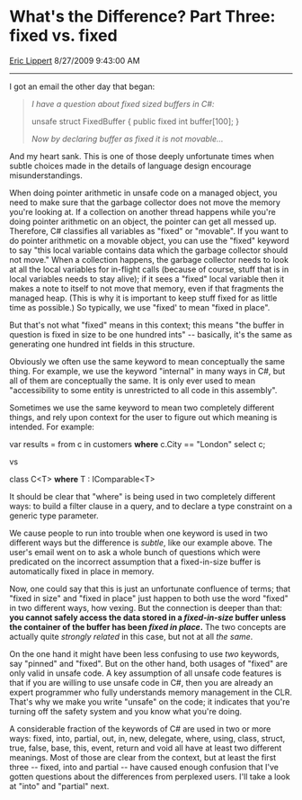 <div id="page">

# What's the Difference? Part Three: fixed vs. fixed

[Eric Lippert](https://social.msdn.microsoft.com/profile/Eric%20Lippert) 8/27/2009 9:43:00 AM

-----

<div id="content">

<div class="mine">

I got an email the other day that began:

> *I have a question about fixed sized buffers in C\#:* 
> 
> <span class="code"> </span>
> 
> unsafe struct FixedBuffer { public fixed int buffer\[100\]; }
> 
> *Now by declaring buffer as fixed it is not movable...*

And my heart sank. This is one of those deeply unfortunate times when subtle choices made in the details of language design encourage misunderstandings.

When doing pointer arithmetic in unsafe code on a managed object, you need to make sure that the garbage collector does not move the memory you're looking at. If a collection on another thread happens while you're doing pointer arithmetic on an object, the pointer can get all messed up. Therefore, C\# classifies all variables as "fixed" or "movable". If you want to do pointer arithmetic on a movable object, you can use the "fixed" keyword to say "this local variable contains data which the garbage collector should not move." When a collection happens, the garbage collector needs to look at all the local variables for in-flight calls (because of course, stuff that is in local variables needs to stay alive); if it sees a "fixed" local variable then it makes a note to itself to not move that memory, even if that fragments the managed heap. (This is why it is important to keep stuff fixed for as little time as possible.) So typically, we use "fixed' to mean "fixed in place".

But that's not what "fixed" means in this context; this means "the buffer in question is fixed in size to be one hundred ints" -- basically, it's the same as generating one hundred int fields in this structure.

Obviously we often use the same keyword to mean conceptually the same thing. For example, we use the keyword "internal" in many ways in C\#, but all of them are conceptually the same. It is only ever used to mean "accessibility to some entity is unrestricted to all code in this assembly".

Sometimes we use the same keyword to mean two completely different things, and rely upon context for the user to figure out which meaning is intended. For example:

<span class="code"> </span>

var results = from c in customers **where** c.City == "London" select c;

vs

<span class="code"> </span>

class C\<T\> **where** T : IComparable\<T\>

It should be clear that "where" is being used in two completely different ways: to build a filter clause in a query, and to declare a type constraint on a generic type parameter.

We cause people to run into trouble when one keyword is used in two different ways but the difference is *subtle*, like our example above. The user's email went on to ask a whole bunch of questions which were predicated on the incorrect assumption that a fixed-in-size buffer is automatically fixed in place in memory.

Now, one could say that this is just an unfortunate confluence of terms; that "fixed in size" and "fixed in place" just happen to both use the word "fixed" in two different ways, how vexing. But the connection is deeper than that: **you cannot safely access the data stored in a *fixed-in-size* buffer unless the container of the buffer has been *fixed in place*.** The two concepts are actually quite *strongly related* in this case, but not at all *the same*.

On the one hand it might have been less confusing to use *two* keywords, say "pinned" and "fixed". But on the other hand, both usages of "fixed" are only valid in unsafe code. A key assumption of all unsafe code features is that if you are willing to use unsafe code in C\#, then you are already an expert programmer who fully understands memory management in the CLR. That's why we make you write "unsafe" on the code; it indicates that you're turning off the safety system and you know what you're doing.

A considerable fraction of the keywords of C\# are used in two or more ways: fixed, into, partial, out, in, new, delegate, where, using, class, struct, true, false, base, this, event, return and void all have at least two different meanings. Most of those are clear from the context, but at least the first three -- fixed, into and partial -- have caused enough confusion that I've gotten questions about the differences from perplexed users. I'll take a look at "into" and "partial" next.

</div>

</div>

</div>

